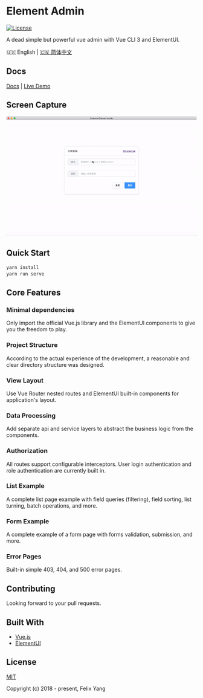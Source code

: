 # Element Admin

[![License](https://img.shields.io/github/license/codetrial/element-admin.svg)](https://github.com/codetrial/element-admin)

A dead simple but powerful vue admin with Vue CLI 3 and ElementUI.

:us: English | [:cn: 简体中文](README.zh-CN.md)

## Docs

[Docs](https://codetrial.github.io/element-admin) | [Live Demo](https://element-admin.felixpy.com)

## Screen Capture

![Screen Capture](.github/demo.gif)

## Quick Start

```bash
yarn install
yarn run serve
```

## Core Features

### Minimal dependencies

Only import the official Vue.js library and the ElementUI components to give you the freedom to play.

### Project Structure

According to the actual experience of the development, a reasonable and clear directory structure was designed.

### View Layout

Use Vue Router nested routes and ElementUI built-in components for application's layout.

### Data Processing

Add separate api and service layers to abstract the business logic from the components.

### Authorization

All routes support configurable interceptors. User login authentication and role authentication are currently built in.

### List Example

A complete list page example with field queries (filtering), field sorting, list turning, batch operations, and more.

### Form Example

A complete example of a form page with forms validation, submission, and more.

### Error Pages

Built-in simple 403, 404, and 500 error pages.

## Contributing

Looking forward to your pull requests.

## Built With

- [Vue.js](https://github.com/vuejs/vue)
- [ElementUI](https://github.com/ElemeFE/element)

## License

[MIT](http://opensource.org/licenses/MIT)

Copyright (c) 2018 - present, Felix Yang

